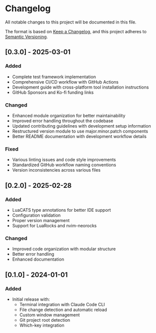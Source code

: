 # Changelog

All notable changes to this project will be documented in this file.

The format is based on [Keep a Changelog](https://keepachangelog.com/en/1.0.0/),
and this project adheres to [Semantic Versioning](https://semver.org/spec/v2.0.0.html).

## [0.3.0] - 2025-03-01

### Added
- Complete test framework implementation
- Comprehensive CI/CD workflow with GitHub Actions
- Development guide with cross-platform tool installation instructions
- GitHub Sponsors and Ko-fi funding links

### Changed
- Enhanced module organization for better maintainability
- Improved error handling throughout the codebase
- Updated contributing guidelines with development setup information
- Restructured version module to use major.minor.patch components
- Better README documentation with development workflow details

### Fixed
- Various linting issues and code style improvements
- Standardized GitHub workflow naming conventions
- Version inconsistencies across various files

## [0.2.0] - 2025-02-28

### Added
- LuaCATS type annotations for better IDE support
- Configuration validation
- Proper version management
- Support for LuaRocks and nvim-neorocks

### Changed
- Improved code organization with modular structure
- Better error handling
- Enhanced documentation

## [0.1.0] - 2024-01-01

### Added
- Initial release with:
  - Terminal integration with Claude Code CLI
  - File change detection and automatic reload
  - Custom window management
  - Git project root detection
  - Which-key integration